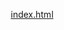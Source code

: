 [index.html](https://github.com/user-attachments/files/22721613/index.html)
<!DOCTYPE html>
<html lang="en">
<head>
    <meta charset="UTF-8">
    <meta name="viewport" content="width=device-width, initial-scale=1.0">
    <title>VolunteerHub - Make a Difference</title>
    <style>
        * {
            margin: 0;
            padding: 0;
            box-sizing: border-box;
        }

        body {
            font-family: 'Segoe UI', Tahoma, Geneva, Verdana, sans-serif;
            line-height: 1.6;
            color: #333;
        }

        header {
            background: linear-gradient(135deg, #667eea 0%, #764ba2 100%);
            color: white;
            padding: 1rem 0;
            position: fixed;
            width: 100%;
            top: 0;
            z-index: 1000;
            box-shadow: 0 2px 10px rgba(0,0,0,0.1);
        }

        nav {
            display: flex;
            justify-content: space-between;
            align-items: center;
            max-width: 1200px;
            margin: 0 auto;
            padding: 0 2rem;
        }

        .logo {
            font-size: 1.5rem;
            font-weight: bold;
        }

        nav ul {
            display: flex;
            list-style: none;
            gap: 2rem;
        }

        nav a {
            color: white;
            text-decoration: none;
            transition: opacity 0.3s;
        }

        nav a:hover {
            opacity: 0.8;
        }

        .hero {
            background: linear-gradient(135deg, #667eea 0%, #764ba2 100%);
            color: white;
            padding: 120px 2rem 80px;
            text-align: center;
            margin-top: 60px;
        }

        .hero h1 {
            font-size: 3rem;
            margin-bottom: 1rem;
            animation: fadeInUp 0.8s ease-out;
        }

        .hero p {
            font-size: 1.3rem;
            margin-bottom: 2rem;
            animation: fadeInUp 0.8s ease-out 0.2s both;
        }

        .btn {
            display: inline-block;
            background: white;
            color: #667eea;
            padding: 1rem 2rem;
            border-radius: 50px;
            text-decoration: none;
            font-weight: bold;
            transition: transform 0.3s, box-shadow 0.3s;
            animation: fadeInUp 0.8s ease-out 0.4s both;
        }

        .btn:hover {
            transform: translateY(-3px);
            box-shadow: 0 10px 20px rgba(0,0,0,0.2);
        }

        .section {
            max-width: 1200px;
            margin: 0 auto;
            padding: 4rem 2rem;
        }

        .section h2 {
            text-align: center;
            font-size: 2.5rem;
            margin-bottom: 3rem;
            color: #667eea;
        }

        .opportunities {
            display: grid;
            grid-template-columns: repeat(auto-fit, minmax(280px, 1fr));
            gap: 2rem;
        }

        .card {
            background: white;
            border-radius: 15px;
            padding: 2rem;
            box-shadow: 0 5px 15px rgba(0,0,0,0.1);
            transition: transform 0.3s, box-shadow 0.3s;
        }

        .card:hover {
            transform: translateY(-10px);
            box-shadow: 0 15px 30px rgba(0,0,0,0.15);
        }

        .card h3 {
            color: #764ba2;
            margin-bottom: 1rem;
            font-size: 1.5rem;
        }

        .card p {
            margin-bottom: 1.5rem;
            color: #666;
        }

        .card-btn {
            background: linear-gradient(135deg, #667eea 0%, #764ba2 100%);
            color: white;
            padding: 0.8rem 1.5rem;
            border: none;
            border-radius: 25px;
            cursor: pointer;
            font-size: 1rem;
            transition: opacity 0.3s;
            width: 100%;
        }

        .card-btn:hover {
            opacity: 0.9;
        }

        .why-volunteer {
            background: #f8f9fa;
            padding: 4rem 2rem;
        }

        .why-content {
            max-width: 800px;
            margin: 0 auto;
            text-align: center;
        }

        .why-content p {
            font-size: 1.2rem;
            color: #555;
            margin-bottom: 2rem;
        }

        .benefits {
            display: grid;
            grid-template-columns: repeat(auto-fit, minmax(200px, 1fr));
            gap: 2rem;
            margin-top: 2rem;
        }

        .benefit-item {
            text-align: center;
        }

        .benefit-icon {
            font-size: 3rem;
            margin-bottom: 1rem;
        }

        .benefit-item h4 {
            color: #667eea;
            margin-bottom: 0.5rem;
        }

        footer {
            background: #333;
            color: white;
            text-align: center;
            padding: 2rem;
        }

        @keyframes fadeInUp {
            from {
                opacity: 0;
                transform: translateY(30px);
            }
            to {
                opacity: 1;
                transform: translateY(0);
            }
        }

        @media (max-width: 768px) {
            .hero h1 {
                font-size: 2rem;
            }

            nav ul {
                gap: 1rem;
                font-size: 0.9rem;
            }
        }
    </style>
</head>
<body>
    <header>
        <nav>
            <div class="logo">🤝 VolunteerHub</div>
            <ul>
                <li><a href="#home">Home</a></li>
                <li><a href="#opportunities">Opportunities</a></li>
                <li><a href="#why">Why Volunteer</a></li>
            </ul>
        </nav>
    </header>

    <section class="hero" id="home">
        <h1>Make a Difference Today</h1>
        <p>Join thousands of volunteers creating positive change in our communities</p>
        <a href="#opportunities" class="btn">Find Opportunities</a>
    </section>

    <section class="section" id="opportunities">
        <h2>Volunteer Opportunities</h2>
        <div class="opportunities">
            <div class="card">
                <h3>🌱 Environmental Care</h3>
                <p>Help preserve our planet through tree planting, beach cleanups, and conservation projects.</p>
                <button class="card-btn" onclick="alert('Thank you for your interest! We will contact you soon.')">Sign Up</button>
            </div>
            <div class="card">
                <h3>📚 Education & Tutoring</h3>
                <p>Mentor students and share your knowledge to help others learn and grow.</p>
                <button class="card-btn" onclick="alert('Thank you for your interest! We will contact you soon.')">Sign Up</button>
            </div>
            <div class="card">
                <h3>🍲 Food Banks</h3>
                <p>Help fight hunger by sorting donations and serving meals to those in need.</p>
                <button class="card-btn" onclick="alert('Thank you for your interest! We will contact you soon.')">Sign Up</button>
            </div>
            <div class="card">
                <h3>🐾 Animal Welfare</h3>
                <p>Care for animals at shelters and support rescue operations.</p>
                <button class="card-btn" onclick="alert('Thank you for your interest! We will contact you soon.')">Sign Up</button>
            </div>
        </div>
    </section>

    <section class="why-volunteer" id="why">
        <div class="why-content">
            <h2>Why Volunteer?</h2>
            <p>Volunteering enriches your life while making a positive impact on your community. It's an opportunity to connect with others, learn new skills, and contribute to causes you care about.</p>
            
            <div class="benefits">
                <div class="benefit-item">
                    <div class="benefit-icon">❤️</div>
                    <h4>Give Back</h4>
                    <p>Help those in need</p>
                </div>
                <div class="benefit-item">
                    <div class="benefit-icon">🌟</div>
                    <h4>Grow Skills</h4>
                    <p>Learn and develop</p>
                </div>
                <div class="benefit-item">
                    <div class="benefit-icon">🤝</div>
                    <h4>Build Community</h4>
                    <p>Connect with others</p>
                </div>
            </div>
        </div>
    </section>

    <footer>
        <p>&copy; 2025 VolunteerHub. Making the world better, one volunteer at a time.</p>
        <p>Contact: info@volunteerhub.org | (555) 123-4567</p>
    </footer>

    <script>
        document.querySelectorAll('a[href^="#"]').forEach(anchor => {
            anchor.addEventListener('click', function (e) {
                e.preventDefault();
                const target = document.querySelector(this.getAttribute('href'));
                if (target) {
                    target.scrollIntoView({
                        behavior: 'smooth',
                        block: 'start'
                    });
                }
            });
        });
    </script>
</body>
</html>
